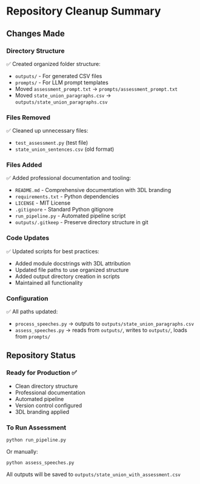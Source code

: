 # Repository Cleanup Summary

## Changes Made

### Directory Structure
✅ Created organized folder structure:
- `outputs/` - For generated CSV files
- `prompts/` - For LLM prompt templates
- Moved `assessment_prompt.txt` → `prompts/assessment_prompt.txt`
- Moved `state_union_paragraphs.csv` → `outputs/state_union_paragraphs.csv`

### Files Removed
✅ Cleaned up unnecessary files:
- `test_assessment.py` (test file)
- `state_union_sentences.csv` (old format)

### Files Added
✅ Added professional documentation and tooling:
- `README.md` - Comprehensive documentation with 3DL branding
- `requirements.txt` - Python dependencies
- `LICENSE` - MIT License
- `.gitignore` - Standard Python gitignore
- `run_pipeline.py` - Automated pipeline script
- `outputs/.gitkeep` - Preserve directory structure in git

### Code Updates
✅ Updated scripts for best practices:
- Added module docstrings with 3DL attribution
- Updated file paths to use organized structure
- Added output directory creation in scripts
- Maintained all functionality

### Configuration
✅ All paths updated:
- `process_speeches.py` → outputs to `outputs/state_union_paragraphs.csv`
- `assess_speeches.py` → reads from `outputs/`, writes to `outputs/`, loads from `prompts/`

## Repository Status

### Ready for Production ✅
- Clean directory structure
- Professional documentation
- Automated pipeline
- Version control configured
- 3DL branding applied

### To Run Assessment
```bash
python run_pipeline.py
```

Or manually:
```bash
python assess_speeches.py
```

All outputs will be saved to `outputs/state_union_with_assessment.csv`

